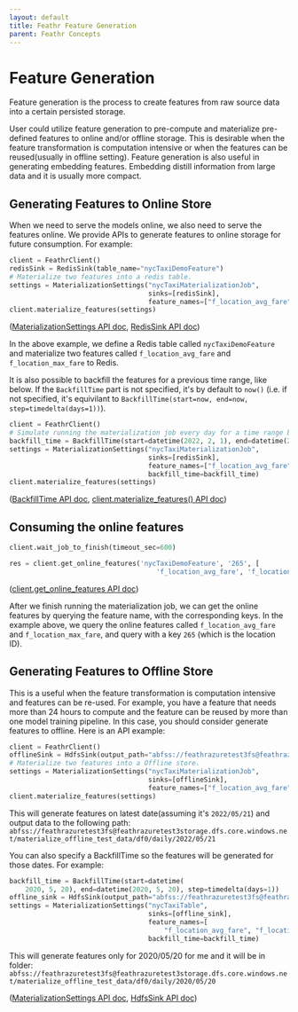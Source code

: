```yaml
---
layout: default
title: Feathr Feature Generation
parent: Feathr Concepts
---
```


# Feature Generation
Feature generation is the process to create features from raw source data into a certain persisted storage.

User could utilize feature generation to pre-compute and materialize pre-defined features to online and/or offline storage. This is desirable when the feature transformation is computation intensive or when the features can be reused(usually in offline setting). Feature generation is also useful in generating embedding features. Embedding distill information from large data and it is usually more compact.

## Generating Features to Online Store
When we need to serve the models online, we also need to serve the features online. We provide APIs to generate features to online storage for future consumption. For example:
```python
client = FeathrClient()
redisSink = RedisSink(table_name="nycTaxiDemoFeature")
# Materialize two features into a redis table.
settings = MaterializationSettings("nycTaxiMaterializationJob",
                                   sinks=[redisSink],
                                   feature_names=["f_location_avg_fare", "f_location_max_fare"])
client.materialize_features(settings)
```
([MaterializationSettings API doc](https://feathr.readthedocs.io/en/latest/feathr.html#feathr.materialization_settings.MaterializationSettings),
[RedisSink API doc](https://feathr.readthedocs.io/en/latest/feathr.html#feathr.sink.RedisSink))

In the above example, we define a Redis table called `nycTaxiDemoFeature` and materialize two features called `f_location_avg_fare` and `f_location_max_fare` to Redis.

It is also possible to backfill the features for a previous time range, like below. If the `BackfillTime` part is not specified, it's by default to `now()` (i.e. if not specified, it's equivilant to `BackfillTime(start=now, end=now, step=timedelta(days=1))`).

```python
client = FeathrClient()
# Simulate running the materialization job every day for a time range between 2/1/22 and 2/20/22
backfill_time = BackfillTime(start=datetime(2022, 2, 1), end=datetime(2022, 2, 20), step=timedelta(days=1))
settings = MaterializationSettings("nycTaxiMaterializationJob",
                                   sinks=[redisSink],
                                   feature_names=["f_location_avg_fare", "f_location_max_fare"],
                                   backfill_time=backfill_time)
client.materialize_features(settings)
```
([BackfillTime API doc](https://feathr.readthedocs.io/en/latest/feathr.html#feathr.materialization_settings.BackfillTime),
[client.materialize_features() API doc](https://feathr.readthedocs.io/en/latest/feathr.html#feathr.client.FeathrClient.materialize_features))

## Consuming the online features

```python
client.wait_job_to_finish(timeout_sec=600)

res = client.get_online_features('nycTaxiDemoFeature', '265', [
                                     'f_location_avg_fare', 'f_location_max_fare'])
```
([client.get_online_features API doc](https://feathr.readthedocs.io/en/latest/feathr.html#feathr.client.FeathrClient.get_online_features))

After we finish running the materialization job, we can get the online features by querying the feature name, with the 
corresponding keys. In the example above, we query the online features called `f_location_avg_fare` and 
`f_location_max_fare`, and query with a key `265` (which is the location ID).

## Generating Features to Offline Store

This is a useful when the feature transformation is computation intensive and features can be re-used. For example, you 
have a feature that needs more than 24 hours to compute and the feature can be reused by more than one model training 
pipeline. In this case, you should consider generate features to offline. Here is an API example:
```python
client = FeathrClient()
offlineSink = HdfsSink(output_path="abfss://feathrazuretest3fs@feathrazuretest3storage.dfs.core.windows.net/materialize_offline_test_data/")
# Materialize two features into a Offline store.
settings = MaterializationSettings("nycTaxiMaterializationJob",
                                   sinks=[offlineSink],
                                   feature_names=["f_location_avg_fare", "f_location_max_fare"])
client.materialize_features(settings)
```
This will generate features on latest date(assuming it's `2022/05/21`) and output data to the following path: 
`abfss://feathrazuretest3fs@feathrazuretest3storage.dfs.core.windows.net/materialize_offline_test_data/df0/daily/2022/05/21`


You can also specify a BackfillTime so the features will be generated for those dates. For example:
```Python
backfill_time = BackfillTime(start=datetime(
    2020, 5, 20), end=datetime(2020, 5, 20), step=timedelta(days=1))
offline_sink = HdfsSink(output_path="abfss://feathrazuretest3fs@feathrazuretest3storage.dfs.core.windows.net/materialize_offline_test_data/")
settings = MaterializationSettings("nycTaxiTable",
                                   sinks=[offline_sink],
                                   feature_names=[
                                       "f_location_avg_fare", "f_location_max_fare"],
                                   backfill_time=backfill_time)
```
This will generate features only for 2020/05/20 for me and it will be in folder: 
`abfss://feathrazuretest3fs@feathrazuretest3storage.dfs.core.windows.net/materialize_offline_test_data/df0/daily/2020/05/20`

([MaterializationSettings API doc](https://feathr.readthedocs.io/en/latest/feathr.html#feathr.materialization_settings.MaterializationSettings),
[HdfsSink API doc](https://feathr.readthedocs.io/en/latest/feathr.html#feathr.sink.HdfsSink))
